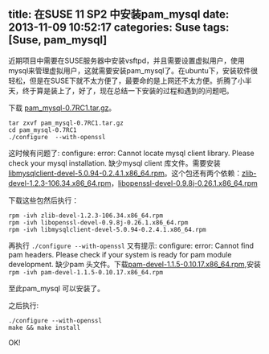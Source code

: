 title: 在SUSE 11 SP2 中安装pam_mysql
date: 2013-11-09 10:52:17
categories: Suse
tags: [Suse, pam_mysql]
---
近期项目中需要在SUSE服务器中安装vsftpd，并且需要设置虚拟用户，使用mysql来管理虚拟用户，这就需要安装pam_mysql了。在ubuntu下，安装软件很轻松，但是在SUSE下就不太方便了，最要命的是上网还不太方便。折腾了小半天，终于算是装上了，好了，现在总结一下安装的过程和遇到的问题吧。

<!-- more -->

下载 [pam_mysql-0.7RC1.tar.gz](http://sourceforge.net/projects/pam-mysql/files/pam-mysql/)。
```shell
tar zxvf pam_mysql-0.7RC1.tar.gz
cd pam_mysql-0.7RC1
./configure  --with-openssl
```
这时候有问题了: configure: error: Cannot locate mysql client library. Please check your mysql installation.  缺少mysql client 库文件。需要安装[libmysqlclient-devel-5.0.94-0.2.4.1.x86_64.rpm](http://www.convirture.com/repos/deps/SLES/11.x/x86_64/libmysqlclient-devel-5.0.94-0.2.4.1.x86_64.rpm)。这个包还有两个依赖：[zlib-devel-1.2.3-106.34.x86_64.rpm](http://www.convirture.com/repos/deps/SLES/11.x/x86_64/zlib-devel-1.2.3-106.34.x86_64.rpm)，[libopenssl-devel-0.9.8j-0.26.1.x86_64.rpm](http://www.convirture.com/repos/deps/SLES/11.x/x86_64/libopenssl-devel-0.9.8j-0.26.1.x86_64.rpm)

下载这些包然后执行：
```shell
rpm -ivh zlib-devel-1.2.3-106.34.x86_64.rpm
rpm -ivh libopenssl-devel-0.9.8j-0.26.1.x86_64.rpm
rpm -ivh libmysqlclient-devel-5.0.94-0.2.4.1.x86_64.rpm
```
再执行 `./configure --with-openssl` 又有提示: configure: error: Cannot find pam headers. Please check if your system is ready for pam module development.  缺少pam 头文件。下载[pam-devel-1.1.5-0.10.17.x86_64.rpm](http://occonnect.dk/repo/$RCE/SLE11-SDK-SP2-Core/sle-11-x86_64/rpm/x86_64/pam-devel-1.1.5-0.10.17.x86_64.rpm),安装`rpm -ivh pam-devel-1.1.5-0.10.17.x86_64.rpm`

至此pam_mysql 可以安装了。

之后执行:
```shell
./configure --with-openssl
make && make install
```
OK!
